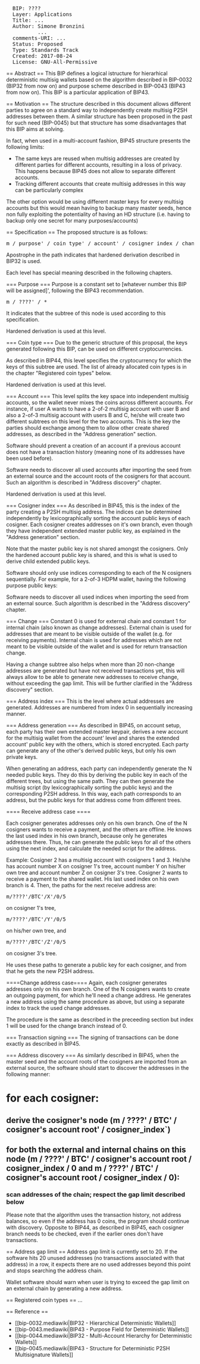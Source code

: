 <pre>
  BIP: ????
  Layer: Applications
  Title: ...
  Author: Simone Bronzini <simone.bronzini@chainside.net>
          ...
  comments-URI: ...
  Status: Proposed
  Type: Standards Track
  Created: 2017-08-24
  License: GNU-All-Permissive
</pre>

== Abstract ==
This BIP defines a logical istructure for hierarhical deterministic multisig
wallets based on the algorithm described in BIP-0032 (BIP32 from now on) and
purpose scheme described in BIP-0043 (BIP43 from now on). This BIP is a
particular application of BIP43.

== Motivation ==
The structure described in this document allows different parties to agree on
a standard way to independently create multisig P2SH addresses between them.
A similar structure has been proposed in the past for such need (BIP-0045)
but that structure has some disadvantages that this BIP aims at solving.

In fact, when used in a multi-account fashion, BIP45 structure presents
the following limits:
* The same keys are reused when multisig addresses are created by different
parties for different accounts, resulting in a loss of privacy. This happens
because BIP45 does not allow to separate different accounts.
* Tracking different accounts that create multisig addresses in this way
can be particularly complex

The other option would be using different master keys for every multisig accounts
but this would mean having to backup many master seeds, hence non fully
exploiting the potentiality of having an HD structure (i.e. having to backup
only one secret for many purposes/accounts)

== Specification ==
The proposed structure is as follows:
<pre>
m / purpose' / coin_type' / account' / cosigner_index / change / address_index
</pre>

Apostrophe in the path indicates that hardened derivation described in BIP32 is used.

Each level has special meaning described in the following chapters.

=== Purpose ===
Purpose is a constant set to [whatever number this BIP will be assigned]',
following the BIP43 recommendation.

<pre>
m / ????' / *
</pre>

It indicates that the subtree of this node is used according to this specification.

Hardened derivation is used at this level.

=== Coin type ===
Due to the generic structure of this proposal, the keys generated following this BIP,
can be used on different cryptocurrencies.

As described in BIP44, this level specifies the cryptocurrency for which the keys
of this subtree are used. The list of already allocated coin types is in the chapter
"Registered coin types" below.

Hardened derivation is used at this level.

=== Account ===
This level splits the key space into independent multisig accounts, so the wallet never
mixes the coins across different accounts.
For instance, if user A wants to have a 2-of-2 multisig account with user B and also a 2-of-3
multisig account with users B and C, he/she will create two different subtrees on this level
for the two accounts. This is the key the parties should exchange among them to allow other
create shared addresses, as described in the "Address generation" section.

Software should prevent a creation of an account if a previous account does not have a
transaction history (meaning none of its addresses have been used before).

Software needs to discover all used accounts after importing the seed from an external
source and the account roots of the cosigners for that account.
Such an algorithm is described in "Address discovery" chapter.

Hardened derivation is used at this level.

=== Cosigner index ===
As described in BIP45, this is the index of the party creating a P2SH multisig address.
The indices can be determined independently by lexicographically sorting the account public
keys of each cosigner. Each cosigner creates addresses on it's own branch, even though
they have independent extended master public key, as explained in the "Address generation"
section.

Note that the master public key is not shared amongst the cosigners. Only the hardened
account public key is shared, and this is what is used to derive child extended public keys.

Software should only use indices corresponding to each of the N cosigners sequentially.
For example, for a 2-of-3 HDPM wallet, having the following purpose public keys:

Software needs to discover all used indices when importing the seed from an external source.
Such algorithm is described in the "Address discovery" chapter.

=== Change ===
Constant 0 is used for external chain and constant 1 for internal chain (also known as
change addresses). External chain is used for addresses that are meant to be visible outside
of the wallet (e.g. for receiving payments). Internal chain is used for addresses which
are not meant to be visible outside of the wallet and is used for return transaction change.

Having a change subtree also helps when more than 20 non-change addresses are generated
but have not received transactions yet, this will always allow to be able to generate new
addresses to receive change, without exceeding the gap limit. This will be further
clarified in the "Address discovery" section.

=== Address index ===
This is the level where actual addresses are generated. Addresses are numbered from index
0 in sequentially increasing manner.

=== Address generation ===
As described in BIP45, on account setup, each party has their own extended master
keypair, derives a new account for the multisig wallet from the account' level and shares
the extended account' public key with the others, which is stored encrypted. Each party
can generate any of the other's derived public keys, but only his own private keys.

When generating an address, each party can independently generate the N needed public
keys. They do this by deriving the public key in each of the different trees, but using
the same path. They can then generate the multisig script (by lexicographically sorting 
the public keys) and the corresponding P2SH address. In this way, each path corresponds
to an address, but the public keys for that address come from different trees.

==== Receive address case ====

Each cosigner generates addresses only on his own branch. One of the N
cosigners wants to receive a payment, and the others are offline. He
knows the last used index in his own branch, because only he generates
addresses there. Thus, he can generate the public keys for all of the
others using the next index, and calculate the needed script for the address.

Example: 
Cosigner 2 has a multisig account with cosigners 1 and 3. He/she has account number X
on cosigner 1's tree, account number Y on his/her own tree and account number Z on
cosigner 3's tree. Cosigner 2 wants to receive a payment to the shared wallet. His last
used index on his own branch is 4. Then, the paths for the next receive
address are:

<pre>
m/????'/BTC'/X'/0/5
</pre>
on cosigner 1's tree,
<pre>
m/????'/BTC'/Y'/0/5
</pre>
on his/her own tree, and
<pre>
m/????'/BTC'/Z'/0/5
</pre>
on cosigner 3's tree.

He uses these paths to generate a public key for each cosigner, and from that he gets the new
P2SH address.

====Change address case====
Again, each cosigner generates addresses only on his own branch. One of the
N cosigners wants to create an outgoing payment, for which he'll need a change
address. He generates a new address using the same procedure as above, but
using a separate index to track the used change addresses.

The procedure is the same as described in the preceeding section but index 1 will be used
for the change branch instead of 0.

=== Transaction signing ===
The signing of transactions can be done exactly as described in BIP45.

=== Address discovery ===
As similarly described in BIP45, when the master seed and the account roots
of the cosigners are imported from an external source,
the software should start to discover the addresses in the following manner:

# for each cosigner:
## derive the cosigner's node (m / ????' / BTC' / cosigner's account root' / cosigner_index`)
## for both the external and internal chains on this node (m / ????' / BTC' / cosigner's account root / cosigner_index / 0 and m / ????' / BTC' / cosigner's account root / cosigner_index / 0):
### scan addresses of the chain; respect the gap limit described below

Please note that the algorithm uses the transaction history, not address balances,
so even if the address has 0 coins, the program should continue with discovery.
Opposite to BIP44, as described in BIP45, each cosigner branch needs to be checked,
even if the earlier ones don't have transactions.

== Address gap limit ==
Address gap limit is currently set to 20. If the software hits 20 unused 
addresses (no transactions associated with that address) in a row, it expects
there are no used addresses beyond this point and stops searching the address chain.

Wallet software should warn when user is trying to exceed the gap limit on
an external chain by generating a new address.

== Registered coin types ==
...

== Reference ==
* [[bip-0032.mediawiki|BIP32 - Hierarchical Deterministic Wallets]]
* [[bip-0043.mediawiki|BIP43 - Purpose Field for Deterministic Wallets]]
* [[bip-0044.mediawiki|BIP32 - Multi-Account Hierarchy for Deterministic Wallets]]
* [[bip-0045.mediawiki|BIP43 - Structure for Deterministic P2SH Multisignature Wallets]]

